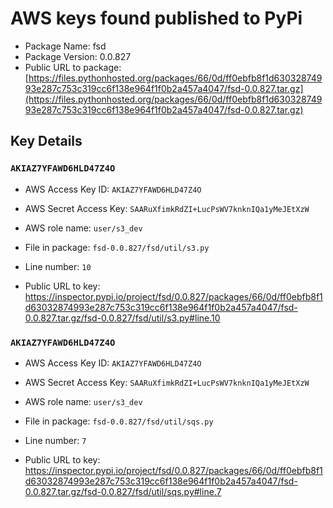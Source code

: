 # AWS keys found published to PyPi

* Package Name: fsd
* Package Version: 0.0.827
* Public URL to package: [https://files.pythonhosted.org/packages/66/0d/ff0ebfb8f1d63032874993e287c753c319cc6f138e964f1f0b2a457a4047/fsd-0.0.827.tar.gz](https://files.pythonhosted.org/packages/66/0d/ff0ebfb8f1d63032874993e287c753c319cc6f138e964f1f0b2a457a4047/fsd-0.0.827.tar.gz)

## Key Details

### `AKIAZ7YFAWD6HLD47Z4O`

* AWS Access Key ID: `AKIAZ7YFAWD6HLD47Z4O`
* AWS Secret Access Key: `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` 
* AWS role name: `user/s3_dev`
* File in package: `fsd-0.0.827/fsd/util/s3.py`
* Line number: `10`

* Public URL to key: https://inspector.pypi.io/project/fsd/0.0.827/packages/66/0d/ff0ebfb8f1d63032874993e287c753c319cc6f138e964f1f0b2a457a4047/fsd-0.0.827.tar.gz/fsd-0.0.827/fsd/util/s3.py#line.10



### `AKIAZ7YFAWD6HLD47Z4O`

* AWS Access Key ID: `AKIAZ7YFAWD6HLD47Z4O`
* AWS Secret Access Key: `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` 
* AWS role name: `user/s3_dev`
* File in package: `fsd-0.0.827/fsd/util/sqs.py`
* Line number: `7`

* Public URL to key: https://inspector.pypi.io/project/fsd/0.0.827/packages/66/0d/ff0ebfb8f1d63032874993e287c753c319cc6f138e964f1f0b2a457a4047/fsd-0.0.827.tar.gz/fsd-0.0.827/fsd/util/sqs.py#line.7



